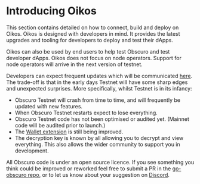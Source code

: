 # Introducing Oikos
This section contains detailed on how to connect, build and deploy on Oikos. Oikos is designed with developers in mind. It provides the latest upgrades and tooling for developers to deploy and test their dApps.

Oikos can also be used by end users to help test Obscuro and test developer dApps. Oikos does not focus on node operators. Support for node operators will arrive in the next version of testnet. 

Developers can expect frequent updates which will be communicated [here](https://docs.obscu.ro/testnet/changelog.html). The trade-off is that in the early days Testnet will have some sharp edges and unexpected surprises. More specifically, whilst Testnet is in its infancy:
* Obscuro Testnet will crash from time to time, and will frequently be updated with new features.
* When Obscuro Testnet restarts expect to lose everything.
* Obscuro Testnet code has not been optimised or audited yet. (Mainnet code will be audited prior to launch.)
* The [Wallet extension](https://docs.obscu.ro/wallet-extension/wallet-extension.html) is still being improved.
* The decryption key is known by all allowing you to decrypt and view everything. This also allows the wider community to support you in development.

All Obscuro code is under an open source licence. If you see something you think could be improved or reworked feel free to submit a PR in the [go-obscuro repo](https://github.com/obscuronet/go-obscuro), or to let us know about your suggestion on [Discord](https://discord.com/channels/916052669955727371/945360340613484684). 